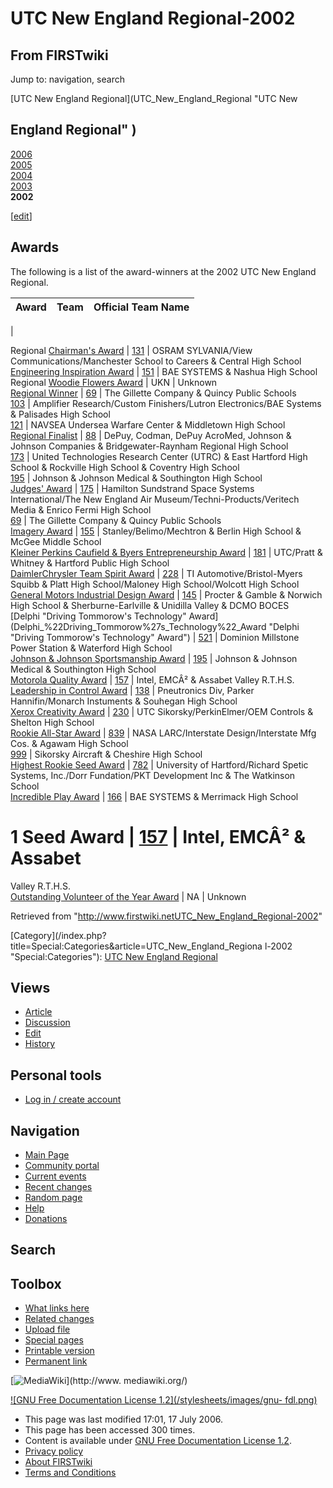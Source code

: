 # UTC New England Regional-2002

## From FIRSTwiki

Jump to: navigation, search

[UTC New England Regional](UTC_New_England_Regional "UTC New

## England Regional" )

[2006](UTC_New_England_Regional-2006 "UTC New England
Regional-2006")<br>
[2005](UTC_New_England_Regional-2005 "UTC New England
Regional-2005")<br>
[2004](UTC_New_England_Regional-2004 "UTC New England
Regional-2004")<br>
[2003](UTC_New_England_Regional-2003 "UTC New England
Regional-2003")<br>
**2002**

[[edit](/index.php?title=UTC_New_England_Regional-2002&action=edit&section=1 "Edit section: Awards")]

## Awards

The following is a list of the award-winners at the 2002 UTC New England Regional.

Award | Team | Official Team Name
----- | ---- | ------------------
|

Regional [Chairman's Award](Chairman%27s_Award "Chairman's Award") | [131](131 "131") | OSRAM SYLVANIA/View Communications/Manchester School to Careers & Central High School<br>
[Engineering Inspiration Award](Engineering_Inspiration_Award "Engineering Inspiration Award") | [151](151 "151") | BAE SYSTEMS & Nashua High School<br>
Regional [Woodie Flowers Award](Woodie_Flowers_Award "Woodie
Flowers Award") | UKN | Unknown<br>
[Regional Winner](Regional_Winner "Regional Winner") | [69](69 "69") | The Gillette Company & Quincy Public Schools<br>
[103](103 "103") | Amplifier Research/Custom Finishers/Lutron Electronics/BAE Systems & Palisades High School<br>
[121](121 "121") | NAVSEA Undersea Warfare Center & Middletown High School<br>
[Regional Finalist](Regional_Finalist "Regional Finalist") | [88](88 "88") | DePuy, Codman, DePuy AcroMed, Johnson & Johnson Companies & Bridgewater-Raynham Regional High School<br>
[173](173 "173") | United Technologies Research Center (UTRC) & East Hartford High School & Rockville High School & Coventry High School<br>
[195](195 "195") | Johnson & Johnson Medical & Southington High School<br>
[Judges' Award](Judges%27_Award "Judges' Award") | [175](175 "175") | Hamilton Sundstrand Space Systems International/The New England Air Museum/Techni-Products/Veritech Media & Enrico Fermi High School<br>
[69](69 "69") | The Gillette Company & Quincy Public Schools<br>
[Imagery Award](Imagery_Award "Imagery Award") | [155](155 "155") | Stanley/Belimo/Mechtron & Berlin High School & McGee Middle School<br>
[Kleiner Perkins Caufield & Byers Entrepreneurship Award](Kleiner_Perkins_Caufield_%26_Byers_Entrepreneurship_Award "Kleiner Perkins Caufield & Byers Entrepreneurship Award") | [181](181 "181") | UTC/Pratt & Whitney & Hartford Public High School<br>
[DaimlerChrysler Team Spirit Award](DaimlerChrysler_Team_Spirit_Award "DaimlerChrysler Team
Spirit Award") | [228](228 "228") | TI Automotive/Bristol-Myers Squibb & Platt High School/Maloney High School/Wolcott High School<br>
[General Motors Industrial Design Award](General_Motors_Industrial_Design_Award "General Motors
Industrial Design Award") | [145](145 "145") | Procter & Gamble & Norwich High School & Sherburne-Earlville & Unidilla Valley & DCMO BOCES<br>
[Delphi "Driving Tommorow's Technology" Award](Delphi_%22Driving_Tommorow%27s_Technology%22_Award "Delphi
"Driving Tommorow's Technology" Award") | [521](521 "521") | Dominion Millstone Power Station & Waterford High School<br>
[Johnson & Johnson Sportsmanship Award](Johnson_%26_Johnson_Sportsmanship_Award "Johnson & Johnson
Sportsmanship Award") | [195](195 "195") | Johnson & Johnson Medical & Southington High School<br>
[Motorola Quality Award](Motorola_Quality_Award "Motorola Quality
Award") | [157](157 "157") | Intel, EMCÂ² & Assabet Valley R.T.H.S.<br>
[Leadership in Control Award](Leadership_in_Control_Award "Leadership in Control Award") | [138](138 "138") | Pneutronics Div, Parker Hannifin/Monarch Instuments & Souhegan High School<br>
[Xerox Creativity Award](Xerox_Creativity_Award "Xerox Creativity
Award") | [230](230 "230") | UTC Sikorsky/PerkinElmer/OEM Controls & Shelton High School<br>
[Rookie All-Star Award](Rookie_All-Star_Award "Rookie All-Star
Award") | [839](839 "839") | NASA LARC/Interstate Design/Interstate Mfg Cos. & Agawam High School<br>
[999](999 "999") | Sikorsky Aircraft & Cheshire High School<br>
[Highest Rookie Seed Award](Highest_Rookie_Seed_Award "Highest
Rookie Seed Award") | [782](782 "782") | University of Hartford/Richard Spetic Systems, Inc./Dorr Fundation/PKT Development Inc & The Watkinson School<br>
[Incredible Play Award](/index.php?title=Incredible_Play_Award&action=edit "Incredible Play Award") | [166](166 "166") | BAE SYSTEMS & Merrimack High School

# 1 Seed Award | [157](157 "157") | Intel, EMCÂ² & Assabet

Valley R.T.H.S.<br>
[Outstanding Volunteer of the Year Award](Outstanding_Volunteer_of_the_Year_Award "Outstanding
Volunteer of the Year Award") | NA | Unknown

Retrieved from "<http://www.firstwiki.netUTC_New_England_Regional-2002>"

[Category](/index.php?title=Special:Categories&article=UTC_New_England_Regiona
l-2002 "Special:Categories"): [UTC New England Regional](Category:UTC_New_England_Regional "Category:UTC New
England Regional")

## Views

- [Article](UTC_New_England_Regional-2002)
- [Discussion](/index.php?title=Talk:UTC_New_England_Regional-2002&action=edit)
- [Edit](/index.php?title=UTC_New_England_Regional-2002&action=edit)
- [History](/index.php?title=UTC_New_England_Regional-2002&action=history)

## Personal tools

- [Log in / create account](/index.php?title=Special:Userlogin&returnto=UTC_New_England_Regional-2002)

[](Main_Page "Main Page")

## Navigation

- [Main Page](Main_Page)
- [Community portal](FIRSTwiki:Community_portal)
- [Current events](Current_events)
- [Recent changes](Special:Recentchanges)
- [Random page](Special:Random)
- [Help](Help:Contents)
- [Donations](FIRSTwiki:Site_support)

## Search

## Toolbox

- [What links here](Special:Whatlinkshere/UTC_New_England_Regional-2002)
- [Related changes](Special:Recentchangeslinked/UTC_New_England_Regional-2002)
- [Upload file](Special:Upload)
- [Special pages](Special:Specialpages)
- [Printable version](/index.php?title=UTC_New_England_Regional-2002&printable=yes)
- [Permanent link](/index.php?title=UTC_New_England_Regional-2002&oldid=48991)

[![MediaWiki](/skins/common/images/poweredby_mediawiki_88x31.png)](http://www.
mediawiki.org/)

[![GNU Free Documentation License 1.2](/stylesheets/images/gnu-
fdl.png)](http://www.gnu.org/copyleft/fdl.html)

- This page was last modified 17:01, 17 July 2006.
- This page has been accessed 300 times.
- Content is available under [GNU Free Documentation License 1.2](http://www.gnu.org/copyleft/fdl.html "http://www.gnu.org/copyleft/fdl.html").
- [Privacy policy](FIRSTwiki:Privacy_policy "FIRSTwiki:Privacy policy")
- [About FIRSTwiki](FIRSTwiki:About "FIRSTwiki:About")
- [Terms and Conditions](FIRSTwiki:Terms_and_conditions "FIRSTwiki:Terms and conditions")
